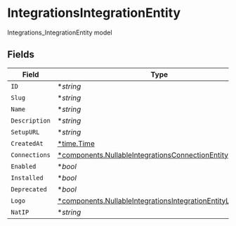 # IntegrationsIntegrationEntity

Integrations_IntegrationEntity model


## Fields

| Field                                                                                                                                     | Type                                                                                                                                      | Required                                                                                                                                  | Description                                                                                                                               |
| ----------------------------------------------------------------------------------------------------------------------------------------- | ----------------------------------------------------------------------------------------------------------------------------------------- | ----------------------------------------------------------------------------------------------------------------------------------------- | ----------------------------------------------------------------------------------------------------------------------------------------- |
| `ID`                                                                                                                                      | **string*                                                                                                                                 | :heavy_minus_sign:                                                                                                                        | N/A                                                                                                                                       |
| `Slug`                                                                                                                                    | **string*                                                                                                                                 | :heavy_minus_sign:                                                                                                                        | N/A                                                                                                                                       |
| `Name`                                                                                                                                    | **string*                                                                                                                                 | :heavy_minus_sign:                                                                                                                        | N/A                                                                                                                                       |
| `Description`                                                                                                                             | **string*                                                                                                                                 | :heavy_minus_sign:                                                                                                                        | N/A                                                                                                                                       |
| `SetupURL`                                                                                                                                | **string*                                                                                                                                 | :heavy_minus_sign:                                                                                                                        | N/A                                                                                                                                       |
| `CreatedAt`                                                                                                                               | [*time.Time](https://pkg.go.dev/time#Time)                                                                                                | :heavy_minus_sign:                                                                                                                        | N/A                                                                                                                                       |
| `Connections`                                                                                                                             | [*components.NullableIntegrationsConnectionEntity](../../models/components/nullableintegrationsconnectionentity.md)                       | :heavy_minus_sign:                                                                                                                        | N/A                                                                                                                                       |
| `Enabled`                                                                                                                                 | **bool*                                                                                                                                   | :heavy_minus_sign:                                                                                                                        | N/A                                                                                                                                       |
| `Installed`                                                                                                                               | **bool*                                                                                                                                   | :heavy_minus_sign:                                                                                                                        | N/A                                                                                                                                       |
| `Deprecated`                                                                                                                              | **bool*                                                                                                                                   | :heavy_minus_sign:                                                                                                                        | N/A                                                                                                                                       |
| `Logo`                                                                                                                                    | [*components.NullableIntegrationsIntegrationEntityLogoEntity](../../models/components/nullableintegrationsintegrationentitylogoentity.md) | :heavy_minus_sign:                                                                                                                        | N/A                                                                                                                                       |
| `NatIP`                                                                                                                                   | **string*                                                                                                                                 | :heavy_minus_sign:                                                                                                                        | N/A                                                                                                                                       |